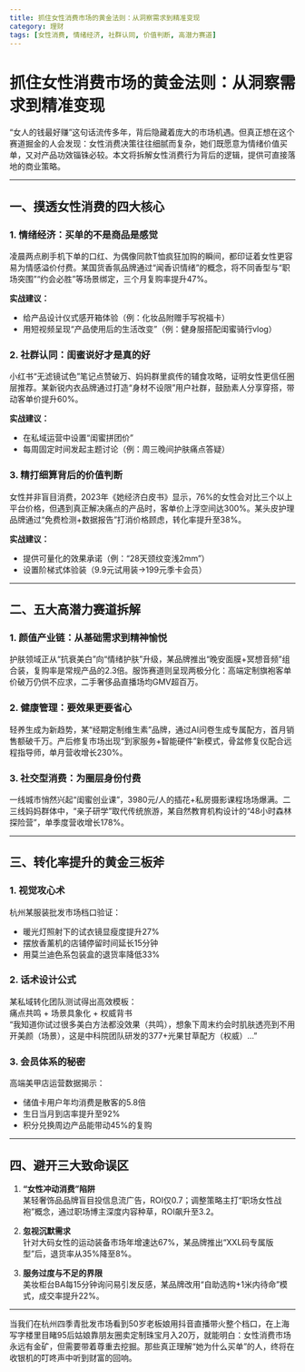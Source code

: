 ```yaml
---
title: 抓住女性消费市场的黄金法则：从洞察需求到精准变现
category: 理财
tags: [女性消费, 情绪经济, 社群认同, 价值判断, 高潜力赛道]
---
```

# 抓住女性消费市场的黄金法则：从洞察需求到精准变现  

“女人的钱最好赚”这句话流传多年，背后隐藏着庞大的市场机遇。但真正想在这个赛道掘金的人会发现：女性消费决策往往细腻而复杂，她们既愿意为情绪价值买单，又对产品功效锱铢必较。本文将拆解女性消费行为背后的逻辑，提供可直接落地的商业策略。  

---

## 一、摸透女性消费的四大核心  

### 1. 情绪经济：买单的不是商品是感觉  
凌晨两点刷手机下单的口红、为偶像同款T恤疯狂加购的瞬间，都印证着女性更容易为情感溢价付费。某国货香氛品牌通过“闻香识情绪”的概念，将不同香型与“职场突围”“约会必胜”等场景绑定，三个月复购率提升47%。  

**实战建议：**  
- 给产品设计仪式感开箱体验（例：化妆品附赠手写祝福卡）  
- 用短视频呈现“产品使用后的生活改变”（例：健身服搭配闺蜜骑行vlog）  

### 2. 社群认同：闺蜜说好才是真的好  
小红书“无滤镜试色”笔记点赞破万、妈妈群里疯传的辅食攻略，证明女性更信任圈层推荐。某新锐内衣品牌通过打造“身材不设限”用户社群，鼓励素人分享穿搭，带动客单价提升60%。  

**实战建议：**  
- 在私域运营中设置“闺蜜拼团价”  
- 每周固定时间发起主题讨论（例：周三晚间护肤痛点答疑）  

### 3. 精打细算背后的价值判断  
女性并非盲目消费，2023年《她经济白皮书》显示，76%的女性会对比三个以上平台价格，但遇到真正解决痛点的产品时，客单价上浮空间达300%。某头皮护理品牌通过“免费检测+数据报告”打消价格顾虑，转化率提升至38%。  

**实战建议：**  
- 提供可量化的效果承诺（例：“28天颈纹变浅2mm”）  
- 设置阶梯式体验装（9.9元试用装→199元季卡会员）  

---

## 二、五大高潜力赛道拆解  

### 1. 颜值产业链：从基础需求到精神愉悦  
护肤领域正从“抗衰美白”向“情绪护肤”升级，某品牌推出“晚安面膜+冥想音频”组合装，复购率是常规产品的2.3倍。服饰赛道则呈现两极分化：高端定制旗袍客单价破万仍供不应求，二手奢侈品直播场均GMV超百万。  

### 2. 健康管理：要效果更要省心  
轻养生成为新趋势，某“经期定制维生素”品牌，通过AI问卷生成专属配方，首月销售额破千万。产后修复市场出现“到家服务+智能硬件”新模式，骨盆修复仪配合远程指导师，单月营收增长230%。  

### 3. 社交型消费：为圈层身份付费  
一线城市悄然兴起“闺蜜创业课”，3980元/人的插花+私房摄影课程场场爆满。二三线妈妈群体中，“亲子研学”取代传统旅游，某自然教育机构设计的“48小时森林探险营”，单季度营收增长178%。  

---

## 三、转化率提升的黄金三板斧  

### 1. 视觉攻心术  
杭州某服装批发市场档口验证：  
- 暖光灯照射下的试衣镜显瘦度提升27%  
- 摆放香薰机的店铺停留时间延长15分钟  
- 用莫兰迪色系包装盒的退货率降低33%  

### 2. 话术设计公式  
某私域转化团队测试得出高效模板：  
痛点共鸣 + 场景具象化 + 权威背书  
“我知道你试过很多美白方法都没效果（共鸣），想象下周末约会时肌肤透亮到不用开美颜（场景），这是中科院团队研发的377+光果甘草配方（权威）...”  

### 3. 会员体系的秘密  
高端美甲店运营数据揭示：  
- 储值卡用户年均消费是散客的5.8倍  
- 生日当月到店率提升至92%  
- 积分兑换周边产品能带动45%的复购  

---

## 四、避开三大致命误区  

1. **“女性冲动消费”陷阱**  
某轻奢饰品品牌盲目投信息流广告，ROI仅0.7；调整策略主打“职场女性战袍”概念，通过职场博主深度内容种草，ROI飙升至3.2。  

2. **忽视沉默需求**  
针对大码女性的运动装备市场年增速达67%，某品牌推出“XXL码专属版型”后，退货率从35%降至8%。  

3. **服务过度与不足的界限**  
美妆柜台BA每15分钟询问易引发反感，某品牌改用“自助选购+1米内待命”模式，成交率提升22%。  

---

当我们在杭州四季青批发市场看到50岁老板娘用抖音直播带火整个档口，在上海写字楼里目睹95后姑娘靠朋友圈卖定制珠宝月入20万，就能明白：女性消费市场永远有金矿，但需要带着尊重去挖掘。那些真正理解“她为什么买单”的人，终将在收银机的叮咚声中听到财富的回响。